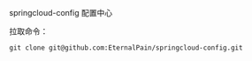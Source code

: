 springcloud-config 配置中心



拉取命令：

```.git
git clone git@github.com:EternalPain/springcloud-config.git
```





